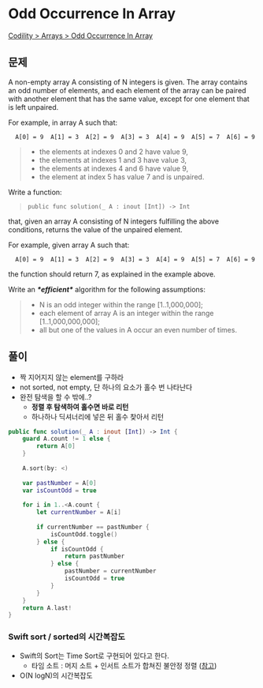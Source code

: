 # Odd Occurrence In Array

[Codility > Arrays > Odd Occurrence In Array](https://app.codility.com/programmers/lessons/2-arrays/odd_occurrences_in_array/)



## 문제 

A non-empty array A consisting of N integers is given. The array contains an odd number of elements, and each element of the array can be paired with another element that has the same value, except for one element that is left unpaired.

For example, in array A such that:

```
  A[0] = 9  A[1] = 3  A[2] = 9  A[3] = 3  A[4] = 9  A[5] = 7  A[6] = 9
```

> - the elements at indexes 0 and 2 have value 9,
> - the elements at indexes 1 and 3 have value 3,
> - the elements at indexes 4 and 6 have value 9,
> - the element at index 5 has value 7 and is unpaired.

Write a function:

> ```
> public func solution(_ A : inout [Int]) -> Int
> ```

that, given an array A consisting of N integers fulfilling the above conditions, returns the value of the unpaired element.

For example, given array A such that:

```
  A[0] = 9  A[1] = 3  A[2] = 9  A[3] = 3  A[4] = 9  A[5] = 7  A[6] = 9
```

the function should return 7, as explained in the example above.

Write an ***\*efficient\**** algorithm for the following assumptions:

> - N is an odd integer within the range [1..1,000,000];
> - each element of array A is an integer within the range [1..1,000,000,000];
> - all but one of the values in A occur an even number of times.



## 풀이

- 짝 지어지지 않는 element를 구하라
- not sorted, not empty, 단 하나의 요소가 홀수 번 나타난다
- 완전 탐색을 할 수 밖에..?
  - **정렬 후 탐색하여 홀수면 바로 리턴**
  - 하나하나 딕셔너리에 넣은 뒤 홀수 찾아서 리턴

```swift
public func solution(_ A : inout [Int]) -> Int {
    guard A.count != 1 else {
        return A[0]
    }
    
    A.sort(by: <)
    
    var pastNumber = A[0]
    var isCountOdd = true
    
    for i in 1..<A.count {
        let currentNumber = A[i]
        
        if currentNumber == pastNumber {
            isCountOdd.toggle()
        } else {
            if isCountOdd {
                return pastNumber
            } else {
                pastNumber = currentNumber
                isCountOdd = true
            }
        }
    }
    return A.last!
}
```



### Swift sort / sorted의 시간복잡도

- Swift의 Sort는 Time Sort로 구현되어 있다고 한다.
  - 타임 소트 : 머지 소트 + 인서트 소트가 합쳐진 불안정 정렬 ([참고](https://blog.naver.com/PostView.nhn?isHttpsRedirect=true&blogId=talag&logNo=221020181491))
- O(N logN)의 시간복잡도